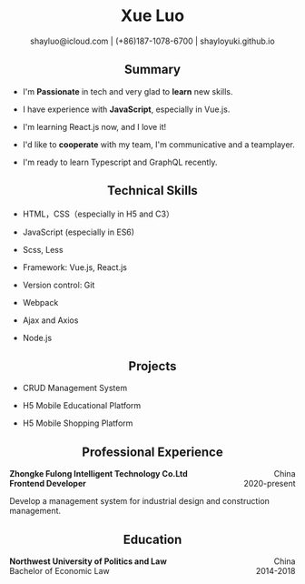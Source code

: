 <center><h1>Xue Luo</h1></center>
<center>shayluo@icloud.com | (+86)187-1078-6700 | shayloyuki.github.io<center>

<center><h2>Summary</h2></center>

- <p align="left">I'm <b>Passionate</b> in tech and very glad to <b>learn</b> new skills.</p>
- <p align="left">I have experience with <b>JavaScript</b>, especially in Vue.js.</p>
- <p align="left">I'm learning React.js now, and I love it!</p>
- <p align="left">I'd like to <b>cooperate</b> with my team, I'm communicative and a teamplayer.</p>
- <p align="left">I'm ready to learn Typescript and GraphQL recently.</p>

<center><h2>Technical Skills</h2></center>

- <p align="left">HTML，CSS（especially in H5 and C3）</p>
- <p align="left">JavaScript (especially in ES6)</p>
- <p align="left">Scss, Less</p>
- <p align="left">Framework: Vue.js, React.js</p>
- <p align="left">Version control: Git</p>
- <p align="left">Webpack</p>
- <p align="left">Ajax and Axios</p>
- <p align="left">Node.js</p>

<center><h2>Projects</h2></center>

- <p align="left">CRUD Management System</p>
- <p align="left">H5 Mobile Educational Platform</p>
- <p align="left">H5 Mobile Shopping Platform</p>


<center><h2>Professional Experience</h2></center>

<div class="company" style="display: flex; justify-content: space-between;">
    <b>Zhongke Fulong Intelligent Technology Co.Ltd</b><br/>
    <span>China</span>
</div>
<div class="date" style="display: flex; justify-content: space-between;">
    <b>Frontend Developer</b><br/>
    <span>2020-present</span>
</div>

<p align="left">Develop a  management system for industrial design and construction management. </p>

<center><h2>Education</h2></center>

<div class="company" style="display: flex; justify-content: space-between;">
    <b>Northwest University of Politics and Law</b><br/>
    <span>China</span>
</div>
<div class="date" style="display: flex; justify-content: space-between;">
    <span>Bachelor of Economic Law</span><br/>
    <span>2014-2018</sapn>
</div>


